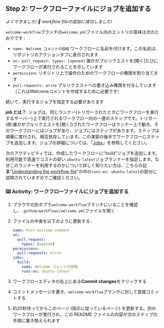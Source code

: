 ## Step 2: ワークフローファイルにジョブを追加する

_よくできました! :tada: workflow fileの追加に成功しました!_

`welcome-workflow`ブランチの`welcome.yml`ファイル内のエントリの意味は次のとおりです :

- `name: Welcome コメントの投稿` ワークフローに名前を付けます。この名前は、リポジトリのアクションタブに表示されます 
- `on: pull_request: types: [opened]` 誰かがプルリクエストを[開く]たびにワークフローが実行されることを示しています
- `permissions` リポジトリ上で操作のためのワークフローの権限を割り当てます
- `pull-requests: write` プルリクエストへの書き込み権限を付与しています（これはWelcomeコメントを作成するために必要です）

続いて、実行するジョブを指定する必要があります

**_job_ とは？**: ジョブは、同じランナー(トリガーされたときにワークフローを実行するサーバー)上で実行されるワークフロー内の一連のステップです。トリガー(例:誰かがプルリクエストを[開く])されたワークフローはランナー上で動き、そのワークフローにはジョブがあり、ジョブにはステップがあります。ステップは順番に実行され、相互依存しています。この演習の後半でワークフローにステップを追加します。ジョブの詳細については、「[Jobs](https://docs.github.com/en/actions/learn-github-actions/Understanding-github-actions#jobs)」を参照してください。

次のアクティビティでは、作成したワークフローに"build"ジョブを追加します。利用可能で高速でコストの安い `ubuntu-latest`ジョブランナーを指定します。なぜこのランナーを利用するのかについて詳しく知りたい方は、こちらの記事"[Understanding the workflow file](https://docs.github.com/en/actions/learn-github-actions/understanding-github-actions#understanding-the-workflow-file)"の中の`runs-on: ubuntu-latest`の部分に説明されていますのでご確認ください。

### :keyboard: Activity: ワークフローファイルにジョブを追加する

1. ブラウザの別タブで`welcome-workflow`ブランチにいることを確認し、`.github/workflows/welcome.yml`ファイルを開く
1. ファイルの中身を以下のように更新する :

   ```yaml copy
   name: Post welcome comment
   on:
     pull_request:
       types: [opened]
   permissions:
     pull-requests: write
   jobs:
     build:
       name: Welcome コメントの投稿
       runs-on: ubuntu-latest
   ```

1. ワークフローエディタの右上にある**Commit changes**をクリックする
1. コミットメッセージを書き、`welcome-workflow`ブランチに対して直接コミットする
1. 約20秒待ってからこのページ (指示に従っているページ) を更新する。別のワークフローが実行され、この README ファイルの内容が次のステップの手順に置き換えられます
